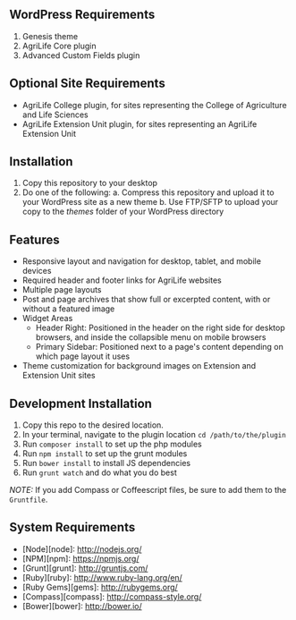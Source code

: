 ## WordPress Requirements

1. Genesis theme
2. AgriLife Core plugin
3. Advanced Custom Fields plugin

## Optional Site Requirements

* AgriLife College plugin, for sites representing the College of Agriculture and Life Sciences
* AgriLife Extension Unit plugin, for sites representing an AgriLife Extension Unit
 
## Installation

1. Copy this repository to your desktop
2. Do one of the following:
    a. Compress this repository and upload it to your WordPress site as a new theme
    b. Use FTP/SFTP to upload your copy to the *themes* folder of your WordPress directory

## Features

* Responsive layout and navigation for desktop, tablet, and mobile devices
* Required header and footer links for AgriLife websites
* Multiple page layouts
* Post and page archives that show full or excerpted content, with or without a featured image
* Widget Areas
    * Header Right: Positioned in the header on the right side for desktop browsers, and inside the collapsible menu on mobile browsers
    * Primary Sidebar: Positioned next to a page's content depending on which page layout it uses
* Theme customization for background images on Extension and Extension Unit sites

## Development Installation

1. Copy this repo to the desired location.
2. In your terminal, navigate to the plugin location `cd /path/to/the/plugin`
3. Run `composer install` to set up the php modules
4. Run `npm install` to set up the grunt modules
5. Run `bower install` to install JS dependencies
6. Run `grunt watch` and do what you do best
 
*NOTE:* If you add Compass or Coffeescript files, be sure to add them to the `Gruntfile`.

## System Requirements

* [Node][node]: http://nodejs.org/
* [NPM][npm]: https://npmjs.org/
* [Grunt][grunt]: http://gruntjs.com/
* [Ruby][ruby]: http://www.ruby-lang.org/en/
* [Ruby Gems][gems]: http://rubygems.org/
* [Compass][compass]: http://compass-style.org/
* [Bower][bower]: http://bower.io/
